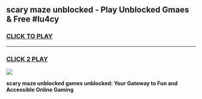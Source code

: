 
## scary maze unblocked - Play Unblocked Gmaes & Free #lu4cy
<h3>
<a href="https://news.freeplayer.one?title=scary_maze_unblocked&ref=03M">CLICK TO PLAY</a></h3>
<hr>

<h3>
<a href="https://news.freeplayer.one?title=scary_maze_unblocked&ref=03M">CLICK 2 PLAY</a>
  
</h3>

<a href="https://news.freeplayer.one?title=scary_maze_unblocked&ref=03M"><img src="https://clearcache.store/games.png"></a>


**scary maze unblocked games unblocked: Your Gateway to Fun and Accessible Online Gaming**
